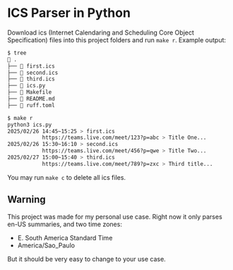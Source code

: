 # ICS Parser in Python

Download ics (Internet Calendaring and Scheduling Core Object Specification) files into this project folders
and run `make r`. Example output:

```bash
$ tree
 .
├──  first.ics
├──  second.ics
├──  third.ics
├──  ics.py
├──  Makefile
├──  README.md
├──  ruff.toml

$ make r
python3 ics.py
2025/02/26 14:45~15:25 > first.ics
           https://teams.live.com/meet/123?p=abc > Title One...
2025/02/26 15:30~16:10 > second.ics
           https://teams.live.com/meet/456?p=qwe > Title Two...
2025/02/27 15:00~15:40 > third.ics
           https://teams.live.com/meet/789?p=zxc > Third title...
```

You may run `make c` to delete all ics files.


## Warning

This project was made for my personal use case.
Right now it only parses en-US summaries, and two time zones:

- E. South America Standard Time
- America/Sao_Paulo

But it should be very easy to change to your use case.
